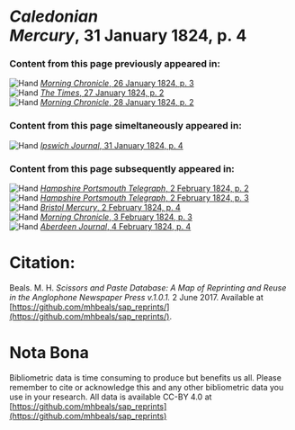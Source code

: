 # *Caledonian Mercury*, 31 January 1824, p. 4  
  
### Content from this page previously appeared in:  
![Hand](http://scissorsandpaste.net/wp-content/uploads/2017/06/smallhandpointer.png) [*Morning Chronicle*, 26 January 1824, p. 3](https://mhbeals.github.io/sap_html/Morning-Chronicle/Morning-Chronicle-26-January-1824-p-3)  
![Hand](http://scissorsandpaste.net/wp-content/uploads/2017/06/smallhandpointer.png) [*The Times*, 27 January 1824, p. 2](https://mhbeals.github.io/sap_html/The-Times/The-Times-27-January-1824-p-2)  
![Hand](http://scissorsandpaste.net/wp-content/uploads/2017/06/smallhandpointer.png) [*Morning Chronicle*, 28 January 1824, p. 2](https://mhbeals.github.io/sap_html/Morning-Chronicle/Morning-Chronicle-28-January-1824-p-2)  
  
### Content from this page simeltaneously appeared in:  
![Hand](http://scissorsandpaste.net/wp-content/uploads/2017/06/smallhandpointer.png) [*Ipswich Journal*, 31 January 1824, p. 4](https://mhbeals.github.io/sap_html/Ipswich-Journal/Ipswich-Journal-31-January-1824-p-4)  
  
### Content from this page subsequently appeared in:  
![Hand](http://scissorsandpaste.net/wp-content/uploads/2017/06/smallhandpointer.png) [*Hampshire Portsmouth Telegraph*, 2 February 1824, p. 2](https://mhbeals.github.io/sap_html/Hampshire-Portsmouth-Telegraph/Hampshire-Portsmouth-Telegraph-2-February-1824-p-2)  
![Hand](http://scissorsandpaste.net/wp-content/uploads/2017/06/smallhandpointer.png) [*Hampshire Portsmouth Telegraph*, 2 February 1824, p. 3](https://mhbeals.github.io/sap_html/Hampshire-Portsmouth-Telegraph/Hampshire-Portsmouth-Telegraph-2-February-1824-p-3)  
![Hand](http://scissorsandpaste.net/wp-content/uploads/2017/06/smallhandpointer.png) [*Bristol Mercury*, 2 February 1824, p. 4](https://mhbeals.github.io/sap_html/Bristol-Mercury/Bristol-Mercury-2-February-1824-p-4)  
![Hand](http://scissorsandpaste.net/wp-content/uploads/2017/06/smallhandpointer.png) [*Morning Chronicle*, 3 February 1824, p. 3](https://mhbeals.github.io/sap_html/Morning-Chronicle/Morning-Chronicle-3-February-1824-p-3)  
![Hand](http://scissorsandpaste.net/wp-content/uploads/2017/06/smallhandpointer.png) [*Aberdeen Journal*, 4 February 1824, p. 4](https://mhbeals.github.io/sap_html/Aberdeen-Journal/Aberdeen-Journal-4-February-1824-p-4)  


# Citation: 

Beals. M. H. *Scissors and Paste Database: A Map of Reprinting and Reuse in the Anglophone Newspaper Press v.1.0.1.* 2 June 2017. Available at [https://github.com/mhbeals/sap_reprints/](https://github.com/mhbeals/sap_reprints/). 

# Nota Bona

Bibliometric data is time consuming to produce but benefits us all. Please remember to cite or acknowledge this and any other bibliometric data you use in your research. All data is available CC-BY 4.0 at [https://github.com/mhbeals/sap_reprints](https://github.com/mhbeals/sap_reprints)